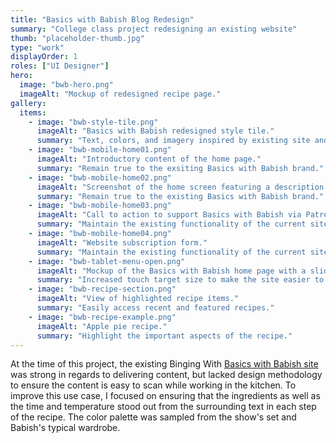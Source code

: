 ```yaml
---
title: "Basics with Babish Blog Redesign"
summary: "College class project redesigning an existing website"
thumb: "placeholder-thumb.jpg"
type: "work"
displayOrder: 1
roles: ["UI Designer"]
hero:
  image: "bwb-hero.png"
  imageAlt: "Mockup of redesigned recipe page."
gallery:
  items:
    - image: "bwb-style-tile.png"
      imageAlt: "Basics with Babish redesigned style tile."
      summary: "Text, colors, and imagery inspired by existing site and channel content."
    - image: "bwb-mobile-home01.png"
      imageAlt: "Introductory content of the home page."
      summary: "Remain true to the exsiting Basics with Babish brand."
    - image: "bwb-mobile-home02.png"
      imageAlt: "Screenshot of the home screen featuring a description of Basics with Babish and a featured recipe item."
      summary: "Remain true to the existing Basics with Babish brand."
    - image: "bwb-mobile-home03.png"
      imageAlt: "Call to action to support Basics with Babish via Patreon"
      summary: "Maintain the existing functionality of the current site."
    - image: "bwb-mobile-home04.png"
      imageAlt: "Website subscription form."
      summary: "Maintain the existing functionality of the current site."
    - image: "bwb-tablet-menu-open.png"
      imageAlt: "Mockup of the Basics with Babish home page with a slideout site navigation open."
      summary: "Increased touch target size to make the site easier to use on mobile and tablet devices."
    - image: "bwb-recipe-section.png"
      imageAlt: "View of highlighted recipe items."
      summary: "Easily access recent and featured recipes."
    - image: "bwb-recipe-example.png"
      imageAlt: "Apple pie recipe."
      summary: "Highlight the important aspects of the recipe."
---
```


At the time of this project, the existing Binging With [Basics with Babish site](https://basicswithbabish.co/) was strong in regards to delivering content, but lacked design methodology to ensure the content is easy to scan while working in the kitchen. To improve this use case, I focused on ensuring that the ingredients as well as the time and temperature stood out from the surrounding text in each step of the recipe. The color palette was sampled from the show's set and Babish's typical wardrobe.
